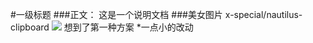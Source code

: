 #一级标题
###正文：
   这是一个说明文档
###美女图片
x-special/nautilus-clipboard
![](/home/lgg/lgg_study/Thread_exercise_file/2/yun.jpg)
想到了第一种方案
*一点小的改动